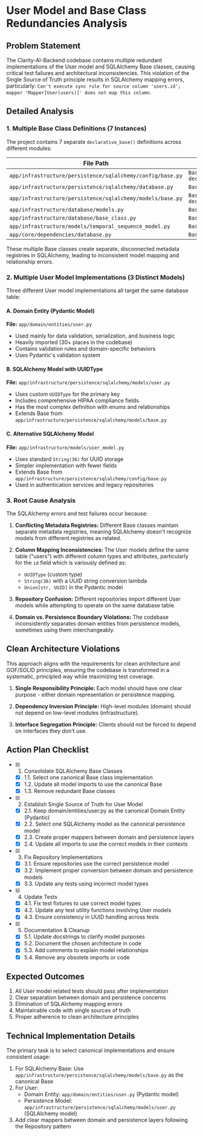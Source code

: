 # User Model and Base Class Redundancies Analysis

## Problem Statement

The Clarity-AI-Backend codebase contains multiple redundant implementations of the User model and SQLAlchemy Base classes, causing critical test failures and architectural inconsistencies. This violation of the Single Source of Truth principle results in SQLAlchemy mapping errors, particularly: `Can't execute sync rule for source column 'users.id'; mapper 'Mapper[User(users)]' does not map this column`.

## Detailed Analysis

### 1. Multiple Base Class Definitions (7 Instances)

The project contains 7 separate `declarative_base()` definitions across different modules:


| File Path | Implementation |
|-----------|---------------|
| `app/infrastructure/persistence/sqlalchemy/config/base.py` | `Base = declarative_base(cls=AsyncAttrs)` |
| `app/infrastructure/persistence/sqlalchemy/database.py` | `Base = declarative_base()` |
| `app/infrastructure/persistence/sqlalchemy/models/base.py` | `Base = declarative_base(metadata=MetaData())` |
| `app/infrastructure/database/models.py` | `Base = declarative_base()` |
| `app/infrastructure/database/base_class.py` | `Base = declarative_base()` |
| `app/infrastructure/models/temporal_sequence_model.py` | `Base = declarative_base()` |
| `app/core/dependencies/database.py` | `Base = declarative_base()` |


These multiple Base classes create separate, disconnected metadata registries in SQLAlchemy, leading to inconsistent model mapping and relationship errors.

### 2. Multiple User Model Implementations (3 Distinct Models)

Three different User model implementations all target the same database table:


#### A. Domain Entity (Pydantic Model)
**File:** `app/domain/entities/user.py`
- Used mainly for data validation, serialization, and business logic
- Heavily imported (30+ places in the codebase)
- Contains validation rules and domain-specific behaviors
- Uses Pydantic's validation system


#### B. SQLAlchemy Model with UUIDType
**File:** `app/infrastructure/persistence/sqlalchemy/models/user.py`
- Uses custom `UUIDType` for the primary key
- Includes comprehensive HIPAA compliance fields
- Has the most complex definition with enums and relationships
- Extends Base from `app/infrastructure/persistence/sqlalchemy/models/base.py`

#### C. Alternative SQLAlchemy Model
**File:** `app/infrastructure/models/user_model.py`
- Uses standard `String(36)` for UUID storage
- Simpler implementation with fewer fields
- Extends Base from `app/infrastructure/persistence/sqlalchemy/config/base.py`
- Used in authentication services and legacy repositories

### 3. Root Cause Analysis

The SQLAlchemy errors and test failures occur because:


1. **Conflicting Metadata Registries:** Different Base classes maintain separate metadata registries, meaning SQLAlchemy doesn't recognize models from different registries as related.

2. **Column Mapping Inconsistencies:** The User models define the same table ("users") with different column types and attributes, particularly for the `id` field which is variously defined as:
   - `UUIDType` (custom type)
   - `String(36)` with a UUID string conversion lambda
   - `Union[str, UUID]` in the Pydantic model

3. **Repository Confusion:** Different repositories import different User models while attempting to operate on the same database table.

4. **Domain vs. Persistence Boundary Violations:** The codebase inconsistently separates domain entities from persistence models, sometimes using them interchangeably.


## Clean Architecture Violations

This approach aligns with the requirements for clean architecture and GOF/SOLID principles, ensuring the codebase is transformed in a systematic, principled way while maximizing test coverage.

1. **Single Responsibility Principle:** Each model should have one clear purpose - either domain representation or persistence mapping.

2. **Dependency Inversion Principle:** High-level modules (domain) should not depend on low-level modules (infrastructure).

3. **Interface Segregation Principle:** Clients should not be forced to depend on interfaces they don't use.

## Action Plan Checklist

- [x] 1. Consolidate SQLAlchemy Base Classes
  - [x] 1.1. Select one canonical Base class implementation
  - [x] 1.2. Update all model imports to use the canonical Base
  - [x] 1.3. Remove redundant Base classes

- [x] 2. Establish Single Source of Truth for User Model
  - [x] 2.1. Keep domain/entities/user.py as the canonical Domain Entity (Pydantic)
  - [x] 2.2. Select one SQLAlchemy model as the canonical persistence model
  - [x] 2.3. Create proper mappers between domain and persistence layers
  - [x] 2.4. Update all imports to use the correct models in their contexts

- [x] 3. Fix Repository Implementations
  - [x] 3.1. Ensure repositories use the correct persistence model
  - [x] 3.2. Implement proper conversion between domain and persistence models
  - [x] 3.3. Update any tests using incorrect model types

- [x] 4. Update Tests
  - [x] 4.1. Fix test fixtures to use correct model types
  - [x] 4.2. Update any test utility functions involving User models
  - [x] 4.3. Ensure consistency in UUID handling across tests

- [x] 5. Documentation & Cleanup
  - [x] 5.1. Update docstrings to clarify model purposes
  - [x] 5.2. Document the chosen architecture in code
  - [x] 5.3. Add comments to explain model relationships
  - [x] 5.4. Remove any obsolete imports or code

## Expected Outcomes

1. All User model related tests should pass after implementation
2. Clear separation between domain and persistence concerns
3. Elimination of SQLAlchemy mapping errors
4. Maintainable code with single sources of truth
5. Proper adherence to clean architecture principles

## Technical Implementation Details

The primary task is to select canonical implementations and ensure consistent usage:

1. For SQLAlchemy Base: Use `app/infrastructure/persistence/sqlalchemy/models/base.py` as the canonical Base
2. For User: 
   - Domain Entity: `app/domain/entities/user.py` (Pydantic model)
   - Persistence Model: `app/infrastructure/persistence/sqlalchemy/models/user.py` (SQLAlchemy model)
3. Add clear mappers between domain and persistence layers following the Repository pattern
